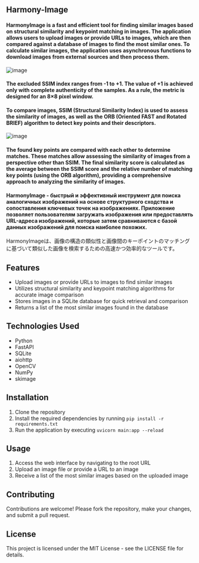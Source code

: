 ## Harmony-Image

#### HarmonyImage is a fast and efficient tool for finding similar images based on structural similarity and keypoint matching in images. The application allows users to upload images or provide URLs to images, which are then compared against a database of images to find the most similar ones. To calculate similar images, the application uses asynchronous functions to download images from external sources and then process them.
![image](https://wikimedia.org/api/rest_v1/media/math/render/svg/4203f29f732e5cdc9d8a95907ef6d8e12f08ca09)
#### The excluded SSIM index ranges from -1 to +1. The value of +1 is achieved only with complete authenticity of the samples. As a rule, the metric is designed for an 8×8 pixel window.
#### To compare images, SSIM (Structural Similarity Index) is used to assess the similarity of images, as well as the ORB (Oriented FAST and Rotated BRIEF) algorithm to detect key points and their descriptors.
![image](https://i.stack.imgur.com/spSvt.png)
#### The found key points are compared with each other to determine matches. These matches allow assessing the similarity of images from a perspective other than SSIM. The final similarity score is calculated as the average between the SSIM score and the relative number of matching key points (using the ORB algorithm), providing a comprehensive approach to analyzing the similarity of images.
#### HarmonyImage - быстрый и эффективный инструмент для поиска аналогичных изображений на основе структурного сходства и сопоставления ключевых точек на изображениях. Приложение позволяет пользователям загружать изображения или предоставлять URL-адреса изображений, которые затем сравниваются с базой данных изображений для поиска наиболее похожих.
HarmonyImageは、画像の構造の類似性と画像間のキーポイントのマッチングに基づいて類似した画像を検索するための高速かつ効率的なツールです。

## Features
- Upload images or provide URLs to images to find similar images
- Utilizes structural similarity and keypoint matching algorithms for accurate image comparison
- Stores images in a SQLite database for quick retrieval and comparison
- Returns a list of the most similar images found in the database

## Technologies Used
- Python
- FastAPI
- SQLite
- aiohttp
- OpenCV
- NumPy
- skimage

## Installation
1. Clone the repository
2. Install the required dependencies by running `pip install -r requirements.txt`
3. Run the application by executing `uvicorn main:app --reload`

## Usage
1. Access the web interface by navigating to the root URL
2. Upload an image file or provide a URL to an image
3. Receive a list of the most similar images based on the uploaded image

## Contributing
Contributions are welcome! Please fork the repository, make your changes, and submit a pull request.

## License
This project is licensed under the MIT License - see the LICENSE file for details.

